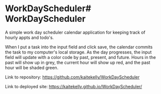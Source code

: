 # WorkDayScheduler# WorkDayScheduler
A simple work day scheduler calendar application for keeping track of hourly appts and todo's.

When I put a task into the input field and click save, the calendar commits the task to my computer's local storage. 
As the day progresses, the input field will update with a color code by past, present, and future. 
Hours in the past will show up in grey, the current hour will show up red, and the past hour will be shaded green. 

Link to repository: https://github.com/kaitekelly/WorkDayScheduler

Link to deployed site: https://kaitekelly.github.io/WorkDayScheduler/

